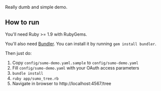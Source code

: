 Really dumb and simple demo.

How to run
----------

You'll need Ruby >= 1.9 with RubyGems.

You'll also need [Bundler](http://bundler.io/ "Bundler: The best way to manage a Ruby application's gems"). You can install it by running `gem install bundler`.

Then just do:

1. Copy `config/sumo-demo.yaml.sample` to `config/sumo-demo.yaml`
2. Fill `config/sumo-demo.yaml` with your OAuth access parameters
3. `bundle install`
4. `ruby app/sumo_tree.rb`
5. Navigate in browser to http://localhost:4567/tree
